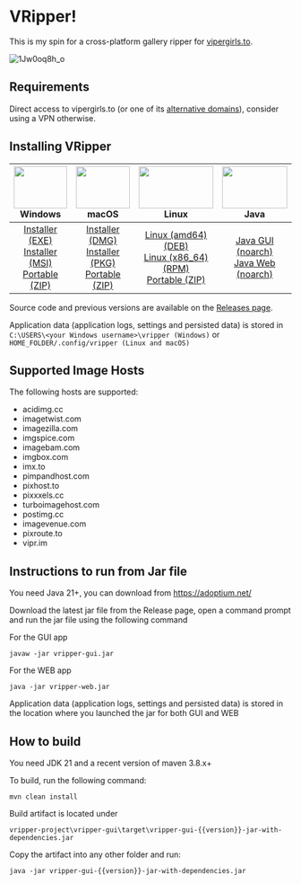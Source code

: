 # VRipper!

This is my spin for a cross-platform gallery ripper for [vipergirls.to](https://vipergirls.to).


![1Jw0oq8h_o](https://github.com/UncleRoger33/vripper-project/assets/66418211/80b44389-7620-4e05-8696-4b62fa626b1b)


## Requirements
Direct access to vipergirls.to (or one of its [alternative domains](https://vipergirls.to/threads/5887340)), consider using a VPN otherwise.

## Installing VRipper

<img src="https://github.com/stashapp/stash/raw/develop/docs/readme_assets/windows_logo.svg" width="100%" height="75"> Windows | <img src="https://github.com/stashapp/stash/raw/develop/docs/readme_assets/mac_logo.svg" width="100%" height="75"> macOS | <img src="https://github.com/stashapp/stash/raw/develop/docs/readme_assets/linux_logo.svg" width="100%" height="75"> Linux  | <img src="https://images.vexels.com/media/users/3/166401/isolated/preview/b82aa7ac3f736dd78570dd3fa3fa9e24-java-programming-language-icon-by-vexels.png" width="100%" height="75"> Java
:---:|:---:|:---:|:---:
[Installer (EXE)](https://github.com/death-claw/vripper-project/releases/download/5.4.0/vripper-windows-installer-5.4.0.exe) <br /> [Installer (MSI)](https://github.com/death-claw/vripper-project/releases/download/5.4.0/vripper-windows-installer-5.4.0.msi) <br /> [Portable (ZIP)](https://github.com/death-claw/vripper-project/releases/download/5.4.0/vripper-windows-portable-5.4.0.zip) | [Installer (DMG)](https://github.com/death-claw/vripper-project/releases/download/5.4.0/vripper-macos-5.4.0.dmg) <br /> [Installer (PKG)](https://github.com/death-claw/vripper-project/releases/download/5.4.0/vripper-macos-5.4.0.pkg) <br /> [Portable (ZIP)](https://github.com/death-claw/vripper-project/releases/download/5.4.0/vripper-macos-portable-5.4.0.zip)  | [Linux (amd64) (DEB)](https://github.com/death-claw/vripper-project/releases/download/5.4.0/vripper-linux-5.4.0_amd64.deb) <br /> [Linux (x86_64) (RPM)](https://github.com/death-claw/vripper-project/releases/download/5.4.0/vripper-linux-5.4.0.x86_64.rpm) <br /> [Portable (ZIP)](https://github.com/death-claw/vripper-project/releases/download/5.4.0/vripper-linux-portable-5.4.0.zip) | [Java GUI (noarch)](https://github.com/death-claw/vripper-project/releases/download/5.4.0/vripper-noarch-gui-5.4.0.jar) <br /> [Java Web (noarch)](https://github.com/death-claw/vripper-project/releases/download/5.4.0/vripper-noarch-web-5.4.0.jar)

Source code and previous versions are available on the [Releases page](https://github.com/death-claw/vripper-project/releases).  

Application data (application logs, settings and persisted data) is stored in `C:\USERS\<your Windows username>\vripper (Windows)` or `HOME_FOLDER/.config/vripper (Linux and macOS)`


## Supported Image Hosts
The following hosts are supported:
* acidimg.cc  
* imagetwist.com  
* imagezilla.com  
* imgspice.com  
* imagebam.com  
* imgbox.com  
* imx.to  
* pimpandhost.com  
* pixhost.to  
* pixxxels.cc  
* turboimagehost.com  
* postimg.cc  
* imagevenue.com  
* pixroute.to  
* vipr.im  

## Instructions to run from Jar file
You need Java 21+, you can download from https://adoptium.net/

Download the latest jar file from the Release page, open a command prompt and run the jar file using the following command

For the GUI app

    javaw -jar vripper-gui.jar

For the WEB app

    java -jar vripper-web.jar

Application data (application logs, settings and persisted data) is stored in the location where you launched the jar for both GUI and WEB


## How to build

You need JDK 21 and a recent version of maven 3.8.x+

To build, run the following command:

    mvn clean install

Build artifact is located under

    vripper-project\vripper-gui\target\vripper-gui-{{version}}-jar-with-dependencies.jar

Copy the artifact into any other folder and run:

    java -jar vripper-gui-{{version}}-jar-with-dependencies.jar
